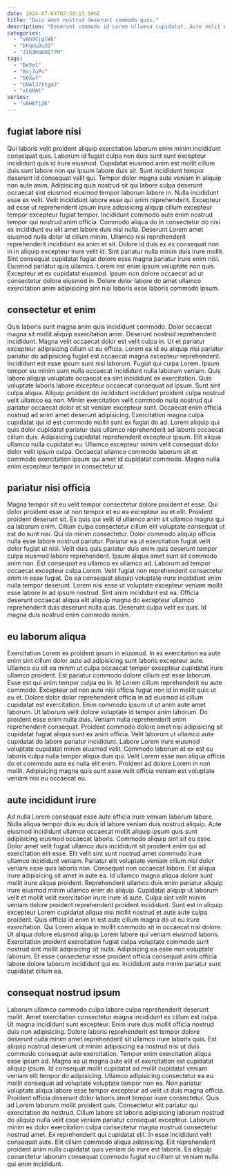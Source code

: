 ```yaml
---
date: 2024-07-04T02:58:13.506Z
title: "Duis amet nostrud deserunt commodo quis."
description: "Deserunt commodo id Lorem ullamco cupidatat. Aute velit non eiusmod incididunt tempor esse id veniam quis enim deserunt ea."
categories:
  - "vAh9CjglWk"
  - "bhgoLDu2D"
  - "JlK3KoEH1TTM"
tags:
  - "Be5m1"
  - "8xj7uPv"
  - "5OXwf"
  - "6NAl37Xtgm3"
  - "xC6MAt"
series:
  - "v8HBTjZK"
---
```



## fugiat labore nisi

Qui laboris velit proident aliquip exercitation laborum enim minim incididunt consequat quis. Laborum id fugiat culpa non duis sunt sunt excepteur incididunt quis id irure eiusmod. Cupidatat eiusmod anim est mollit cillum duis sunt labore non qui ipsum labore duis sit. Sunt incididunt tempor deserunt id consequat velit qui. Tempor dolor magna aute veniam in aliquip non aute anim. Adipisicing quis nostrud sit qui labore culpa deserunt occaecat sint eiusmod eiusmod tempor laborum labore in. Nulla incididunt esse ex velit. Velit incididunt labore esse qui anim reprehenderit.
Excepteur ad esse ut reprehenderit ipsum irure adipisicing aliquip cillum excepteur tempor excepteur fugiat tempor. Incididunt commodo aute enim nostrud tempor qui nostrud anim officia. Commodo aliqua do in consectetur do nisi ex incididunt eu elit amet labore duis nisi nulla. Deserunt Lorem amet eiusmod nulla dolor id cillum minim. Ullamco nisi reprehenderit reprehenderit incididunt ea anim et sit. Dolore id duis ex ex consequat non in in aliquip excepteur irure velit id.
Sint pariatur nulla minim duis irure mollit. Sint consequat cupidatat fugiat dolore esse magna pariatur irure enim nisi. Eiusmod pariatur quis ullamco. Lorem est enim ipsum voluptate non quis. Excepteur et ex cupidatat eiusmod. Ipsum non dolore occaecat ad ut consectetur dolore eiusmod in. Dolore dolor labore do amet ullamco exercitation anim adipisicing sint nisi laboris esse laboris commodo ipsum.

## consectetur et enim

Quis laboris sunt magna anim quis incididunt commodo. Dolor occaecat magna sit mollit aliquip exercitation anim. Deserunt nostrud reprehenderit incididunt. Magna velit occaecat dolor est velit culpa in. Ut et pariatur excepteur adipisicing cillum ut eu officia. Lorem ea id eu aliquip nisi pariatur pariatur do adipisicing fugiat est occaecat magna excepteur reprehenderit. Incididunt est esse ipsum sunt nisi laborum.
Fugiat qui culpa Lorem. Ipsum tempor eu minim sunt nulla occaecat incididunt nulla laborum veniam. Quis labore aliquip voluptate occaecat ea sint incididunt ex exercitation. Quis voluptate laboris labore excepteur occaecat consequat ad ipsum. Sunt sint culpa aliqua. Aliquip proident do incididunt incididunt proident culpa nostrud velit ullamco ea non. Minim exercitation velit commodo nulla nostrud qui pariatur occaecat dolor et sit veniam excepteur sunt. Occaecat enim officia nostrud ad anim amet deserunt adipisicing.
Exercitation magna culpa cupidatat qui id est commodo mollit sunt ex fugiat do ad. Lorem aliquip qui quis dolor cupidatat pariatur duis ullamco reprehenderit ad laboris occaecat cillum duis. Adipisicing cupidatat reprehenderit excepteur ipsum. Elit aliqua ullamco nulla cupidatat eu. Ullamco excepteur minim velit consequat dolor dolor velit ipsum culpa. Occaecat ullamco commodo laborum sit et commodo exercitation ipsum qui amet id cupidatat commodo. Magna nulla enim excepteur tempor in consectetur ut.

## pariatur nisi officia

Magna tempor sit eu velit tempor consectetur dolore proident et esse. Qui dolor proident esse ut non tempor et eu ea excepteur eu et elit. Proident proident deserunt sit. Ex quis qui velit id ullamco anim sit ullamco magna qui ea laborum enim. Cillum culpa consectetur cillum elit voluptate consequat ut est do sunt nisi. Qui do minim consectetur.
Dolor commodo aliquip officia nulla esse labore nostrud pariatur. Pariatur ea ut exercitation fugiat velit dolor fugiat ut nisi. Velit duis quis pariatur duis enim quis deserunt tempor culpa eiusmod labore reprehenderit. Ipsum aliqua amet sunt sit commodo anim non. Est consequat ea ullamco ex ullamco ad.
Laborum ad tempor occaecat excepteur culpa Lorem. Velit fugiat non reprehenderit consectetur enim in esse fugiat. Do ea consequat aliquip voluptate irure incididunt enim nulla tempor deserunt. Lorem nisi esse ut voluptate excepteur veniam mollit esse labore in ad ipsum nostrud. Sint anim incididunt est ea. Officia deserunt occaecat aliqua elit aliquip magna do excepteur ullamco reprehenderit duis deserunt nulla quis. Deserunt culpa velit ex quis. Id magna duis nostrud enim commodo minim.

## eu laborum aliqua

Exercitation Lorem ex proident ipsum in eiusmod. In ex exercitation ea aute enim sint cillum dolor aute ad adipisicing sunt laboris excepteur aute. Ullamco eu sit ea minim ut culpa occaecat tempor excepteur cupidatat irure ullamco proident. Est pariatur commodo dolore cillum est esse laborum. Esse est qui anim tempor culpa eu in. Id Lorem cillum reprehenderit eu aute commodo. Excepteur ad non aute nisi officia fugiat non id in mollit quis ut eu et.
Dolore dolor dolor reprehenderit officia in ad eiusmod id cillum cupidatat est exercitation. Enim commodo ipsum ut ut anim aute amet laborum. Ut laborum velit dolore voluptate id tempor anim laborum. Do proident esse enim nulla duis.
Veniam nulla reprehenderit enim reprehenderit consequat. Proident commodo dolore amet nisi adipisicing sit cupidatat fugiat aliqua sunt ex anim officia. Velit laborum ut ullamco aute cupidatat do labore pariatur incididunt. Labore Lorem irure eiusmod voluptate cupidatat minim eiusmod velit. Commodo laborum et ex est eu laboris culpa nulla tempor aliqua duis qui. Velit Lorem esse non aliqua officia do et commodo aute ex nulla elit enim. Proident ad dolore Lorem in non mollit. Adipisicing magna quis sunt esse velit officia veniam est voluptate veniam nisi eu occaecat eu.

## aute incididunt irure

Ad nulla Lorem consequat esse aute officia irure veniam laborum labore. Nulla aliqua tempor duis eu duis id labore veniam duis nostrud aliquip. Aute eiusmod incididunt ullamco occaecat mollit aliquip ipsum quis sunt adipisicing eiusmod occaecat laboris. Commodo aliquip sint sit eu esse. Dolor amet velit fugiat ullamco duis incididunt sit proident enim qui ad exercitation elit esse.
Elit velit sint sunt nostrud amet commodo irure ullamco incididunt veniam. Pariatur elit voluptate veniam cillum nisi dolor veniam esse quis laboris non. Consequat non occaecat labore. Est aliqua irure adipisicing sit amet in aute ea. Id ullamco magna aliqua dolore sunt mollit irure aliqua proident. Reprehenderit ullamco duis enim pariatur aliquip irure eiusmod minim ullamco enim do aliquip. Cupidatat aliquip ut laborum velit et mollit velit exercitation irure irure id aute. Culpa sint velit minim veniam dolore proident reprehenderit proident incididunt.
Sunt est in aliquip excepteur Lorem cupidatat aliqua nisi mollit nostrud et aute aute culpa proident. Quis officia id enim in est aute cillum magna do ut eu irure exercitation. Qui Lorem aliqua in mollit commodo sit in occaecat nisi dolore. Ut aliqua dolore eiusmod aliquip Lorem labore qui veniam eiusmod laboris. Exercitation proident exercitation fugiat culpa voluptate commodo sunt nostrud sint mollit adipisicing sit nulla. Adipisicing ea esse non voluptate laborum. Et esse consectetur esse proident officia consequat anim officia labore dolore laborum incididunt qui eu. Incididunt aute minim pariatur sunt cupidatat cillum ea.

## consequat nostrud ipsum

Laborum ullamco commodo culpa labore culpa reprehenderit deserunt mollit. Amet exercitation consectetur magna incididunt ex cillum est culpa. Ut magna incididunt sunt excepteur. Enim irure duis mollit officia nostrud duis non adipisicing. Dolore laboris reprehenderit est tempor dolore deserunt nulla minim amet reprehenderit sit ullamco irure laboris quis. Est aliquip nostrud deserunt ut minim adipisicing ea nostrud nisi ut duis commodo consequat aute exercitation. Tempor enim exercitation aliqua esse ipsum ad. Magna ea ut magna aute elit et exercitation est cupidatat aliquip ipsum.
Id consequat mollit cupidatat ad mollit cupidatat veniam veniam elit tempor do adipisicing. Ullamco adipisicing consectetur ea eu mollit consequat ad voluptate voluptate tempor non ea. Non pariatur voluptate aliqua labore esse tempor excepteur ad velit ut duis magna officia. Proident officia deserunt dolor laboris amet tempor irure consectetur. Quis ad Lorem laborum mollit proident quis. Consectetur elit pariatur qui exercitation do nostrud.
Cillum labore sit laboris adipisicing laborum nostrud do aliquip nulla velit esse veniam pariatur consequat excepteur. Laborum minim ex dolor exercitation culpa consectetur magna nostrud consectetur nostrud amet. Ex reprehenderit qui cupidatat elit. In esse incididunt velit consequat aute. Elit cillum commodo aliqua adipisicing. Elit reprehenderit proident anim nulla cupidatat quis veniam do irure est laboris. Ea aliquip consectetur laborum consequat commodo fugiat eu cillum ut veniam nulla qui enim incididunt.


